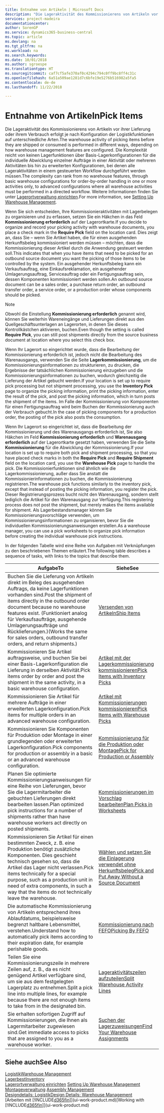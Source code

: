 ```yaml
---
title: Entnahme von Artikeln | Microsoft Docs
description: "Die Lageraktivität des Kommissionierens von Artikeln vor ihrer Lieferung oder ihrem Verbrauch erfolgt je nach Konfiguration der Logistikfunktionen auf unterschiedliche Arten. Die Komplexität der [Einrichtung](../configure-warehouse-processes.md) reicht von keinen Lagerfunktionen über grundlegende Lagerfunktionen für die individuelle Abwicklung einzelner Aufträge in einer Aktivität oder mehreren Aktivitäten bis hin zu erweiterten Konfigurationen, bei denen alle Lageraktivitäten in einem gesteuerten Workflow durchgeführt werden müssen."
services: project-madeira
documentationcenter: 
author: SorenGP
ms.service: dynamics365-business-central
ms.topic: article
ms.devlang: na
ms.tgt_pltfrm: na
ms.workload: na
ms.search.keywords: 
ms.date: 10/01/2018
ms.author: sgroespe
ms.translationtype: HT
ms.sourcegitcommit: caf7cf5afe370af0c4294c794c0ff9bc8ff4c31c
ms.openlocfilehash: 6a51a509ae1281d7c6bfe19e5276b516982a5fa5
ms.contentlocale: de-de
ms.lasthandoff: 11/22/2018

---
```

# <a name="pick-items"></a><span data-ttu-id="8d004-104">Entnahme von Artikeln</span><span class="sxs-lookup"><span data-stu-id="8d004-104">Pick Items</span></span>
<span data-ttu-id="8d004-105">Die Lageraktivität des Kommissionierens von Artikeln vor ihrer Lieferung oder ihrem Verbrauch erfolgt je nach Konfiguration der Logistikfunktionen auf unterschiedliche Arten.</span><span class="sxs-lookup"><span data-stu-id="8d004-105">The warehouse activity of picking items before they are shipped or consumed is performed in different ways, depending on how warehouse management features are configured.</span></span> <span data-ttu-id="8d004-106">Die Komplexität reicht von keinen Lagerfunktionen über Basis-Lagerkonfigurationen für die individuelle Abwicklung einzelner Aufträge in einer Aktivität oder mehreren Aktivitäten bis hin zu erweiterten Konfigurationen, bei denen alle Lageraktivitäten in einem gesteuerten Workflow durchgeführt werden müssen.</span><span class="sxs-lookup"><span data-stu-id="8d004-106">The complexity can rank from no warehouse features, through basic warehouse configurations for order-by-order handling in one or more activities only, to advanced configurations where all warehouse activities must be performed in a directed workflow.</span></span> <span data-ttu-id="8d004-107">Weitere Informationen finden Sie unter [Lagerortverwaltung einrichten](warehouse-setup-warehouse.md).</span><span class="sxs-lookup"><span data-stu-id="8d004-107">For more information, see [Setting Up Warehouse Management](warehouse-setup-warehouse.md).</span></span>

<span data-ttu-id="8d004-108">Wenn Sie sich entscheiden, Ihre Kommissionieraktivitäten mit Lagerbelegen zu organisieren und zu erfassen, setzen Sie ein Häkchen in das Feld **Kommissionierung erforderlich** auf der Lagerortkarte.</span><span class="sxs-lookup"><span data-stu-id="8d004-108">If you decide to organize and record your picking activity with warehouse documents, you place a check mark in the **Require Pick** field on the location card.</span></span> <span data-ttu-id="8d004-109">Dies zeigt an, dass Sie – wenn Sie Artikel haben, die für einen ausgehenden Herkunftsbeleg kommissioniert werden müssen – möchten, dass die Kommissionierung dieser Artikel durch die Anwendung gesteuert werden soll.</span><span class="sxs-lookup"><span data-stu-id="8d004-109">This indicates that when you have items that need to be picked for an outbound source document you want the picking of those items to be controlled by the system.</span></span> <span data-ttu-id="8d004-110">Ein ausgehender Herkunftsbeleg kann ein Verkaufsauftrag, eine Einkaufsreklamation, ein ausgehender Umlagerungsauftrag, Serviceauftrag oder ein Fertigungsauftrag sein, dessen Komponenten kommissioniert werden sollen.</span><span class="sxs-lookup"><span data-stu-id="8d004-110">An outbound source document can be a sales order, a purchase return order, an outbound transfer order, a service order, or a production order whose components should be picked.</span></span>

> [!NOTE]
> <span data-ttu-id="8d004-111">Obwohl die Einstellung **Kommissionierung erforderlich** genannt wird, können Sie weiterhin Wareneingänge und Lieferungen direkt aus den Quellgeschäftsunterlagen an Lagerorten, in denen Sie dieses Kontrollkästchen aktivieren, buchen.</span><span class="sxs-lookup"><span data-stu-id="8d004-111">Even though the setting is called **Require Pick**, you can still post shipments directly from the source business document at location where you select this check box.</span></span>

<span data-ttu-id="8d004-112">Wenn Ihr Lagerort so eingerichtet wurde, dass die Bearbeitung der Kommissionierung erforderlich ist, jedoch nicht die Bearbeitung des Warenausgangs, verwenden Sie die Seite **Lagerkommissionierung**, um die Kommissionierungsinformationen zu strukturieren, zu drucken, die Ergebnisse der tatsächlichen Kommissionierung einzugeben und die Kommissionierungsinformationen zu buchen, wodurch gleichzeitig die Lieferung der Artikel gebucht werden.</span><span class="sxs-lookup"><span data-stu-id="8d004-112">If your location is set up to require pick processing but not shipment processing, you use the **Inventory Pick** page to organize the picking information, print the picking information, enter the result of the pick, and post the picking information, which in turn posts the shipment of the items.</span></span> <span data-ttu-id="8d004-113">Im Falle der Kommissionierung von Komponenten für einen Fertigungsauftrag wird beim Buchen der Kommissionierung auch der Verbrauch gebucht.</span><span class="sxs-lookup"><span data-stu-id="8d004-113">In the case of picking components for a production order, the posting of the pick also posts the consumption.</span></span>

<span data-ttu-id="8d004-114">Wenn Ihr Lagerort so eingerichtet ist, dass die Bearbeitung der Kommissionierung und des Warenausgangs erforderlich ist, Sie also Häkchen im Feld **Kommissionierung erforderlich** und **Warenausgang erforderlich** auf der Lagerortkarte gesetzt haben, verwenden Sie die Seite **Kommissionierung** für die Abwicklung der Kommissionierung.</span><span class="sxs-lookup"><span data-stu-id="8d004-114">If your location is set up to require both pick and shipment processing, so that you have placed check marks in both the **Require Pick** and **Require Shipment** field on the location card, you use the **Warehouse Pick** page to handle the pick.</span></span> <span data-ttu-id="8d004-115">Die Kommissionierfunktionen sind ähnlich wie die Lagerkommissionierung, außer dass Sie anstatt die Kommissionierinformationen zu buchen, die Kommissionierung registrieren.</span><span class="sxs-lookup"><span data-stu-id="8d004-115">The warehouse pick functions similarly to the inventory pick, except that instead of posting the picking information, you register the pick.</span></span> <span data-ttu-id="8d004-116">Dieser Registrierungsprozess bucht nicht den Warenausgang, sondern stellt lediglich die Artikel für den Warenausgang zur Verfügung.</span><span class="sxs-lookup"><span data-stu-id="8d004-116">This registering process does not post the shipment, but merely makes the items available for shipment.</span></span> <span data-ttu-id="8d004-117">Als Lagerbestandsmanager können Sie Kommissionierungsvorschläge verwenden, um Kommissionierungsinformationen zu organisieren, bevor Sie die individuellen Kommissionierungsanweisungen erstellen.</span><span class="sxs-lookup"><span data-stu-id="8d004-117">As a warehouse manager, you can use a pick worksheets to organize pick information before creating the individual warehouse pick instructions.</span></span>

<span data-ttu-id="8d004-118">In der folgenden Tabelle wird eine Reihe von Aufgaben mit Verknüpfungen zu den beschriebenen Themen erläutert.</span><span class="sxs-lookup"><span data-stu-id="8d004-118">The following table describes a sequence of tasks, with links to the topics that describe them.</span></span>   

|<span data-ttu-id="8d004-119">**Aufgabe**</span><span class="sxs-lookup"><span data-stu-id="8d004-119">**To**</span></span>|<span data-ttu-id="8d004-120">**Siehe**</span><span class="sxs-lookup"><span data-stu-id="8d004-120">**See**</span></span>|
|------------|-------------|  
|<span data-ttu-id="8d004-121">Buchen Sie die Lieferung von Artikeln direkt im Beleg des ausgehenden Auftrags, da keine Lagerfunktionen vorhanden sind.</span><span class="sxs-lookup"><span data-stu-id="8d004-121">Post the shipment of items directly in the outbound order document because no warehouse features exist.</span></span> <span data-ttu-id="8d004-122">(Funktioniert analog für Verkaufsaufträge, ausgehende Umlagerungsaufträge und Rücklieferungen.)</span><span class="sxs-lookup"><span data-stu-id="8d004-122">(Works the same for sales orders, outbound transfer orders, and return shipments.)</span></span>|[<span data-ttu-id="8d004-123">Versenden von Artikeln</span><span class="sxs-lookup"><span data-stu-id="8d004-123">Ship Items</span></span>](warehouse-how-ship-items.md)|  
|<span data-ttu-id="8d004-124">Kommissionieren Sie Artikel auftragsweise, und buchen Sie bei einer Basis-Lagerkonfiguration die Lieferung in derselben Aktivität.</span><span class="sxs-lookup"><span data-stu-id="8d004-124">Pick items order by order and post the shipment in the same activity, in a basic warehouse configuration.</span></span>|[<span data-ttu-id="8d004-125">Artikel mit der Lagerkommissionierung kommissionieren</span><span class="sxs-lookup"><span data-stu-id="8d004-125">Pick Items with Inventory Picks</span></span>](warehouse-how-to-pick-items-with-inventory-picks.md)|
|<span data-ttu-id="8d004-126">Kommissionieren Sie Artikel für mehrere Aufträge in einer erweiterten Lagerkonfiguration.</span><span class="sxs-lookup"><span data-stu-id="8d004-126">Pick items for multiple orders in an advanced warehouse configuration.</span></span>|[<span data-ttu-id="8d004-127">Artikel mit Kommissionierungen kommissionieren</span><span class="sxs-lookup"><span data-stu-id="8d004-127">Pick Items with Warehouse Picks</span></span>](warehouse-how-to-pick-items-for-warehouse-shipment.md)|  
|<span data-ttu-id="8d004-128">Kommissionieren Sie Komponenten für Produktion oder Montage in einer grundlegenden oder erweiterten Lagerkonfiguration.</span><span class="sxs-lookup"><span data-stu-id="8d004-128">Pick components for production or assembly in a basic or an advanced warehouse configuration.</span></span>|[<span data-ttu-id="8d004-129">Kommissionierung für die Produktion oder Montage</span><span class="sxs-lookup"><span data-stu-id="8d004-129">Pick for Production or Assembly</span></span>](warehouse-how-to-pick-for-production.md)|  
|<span data-ttu-id="8d004-130">Planen Sie optimierte Kommissionierungsanweisungen für eine Reihe von Lieferungen, bevor Sie die Lagermitarbeiter die gebuchten Lieferungen direkt bearbeiten lassen.</span><span class="sxs-lookup"><span data-stu-id="8d004-130">Plan optimized pick instructions for a number of shipments rather than have warehouse workers act directly on posted shipments.</span></span>|[<span data-ttu-id="8d004-131">Kommissionierungen im Vorschlag bearbeiten</span><span class="sxs-lookup"><span data-stu-id="8d004-131">Plan Picks in Worksheets</span></span>](warehouse-how-to-plan-picks-in-worksheets.md)|  
|<span data-ttu-id="8d004-132">Kommissionieren Sie Artikel für einen bestimmten Zweck, z. B. eine Produktion benötigt zusätzliche Komponenten. Dies geschieht technisch gesehen so, dass die Artikel das Lager nicht verlassen.</span><span class="sxs-lookup"><span data-stu-id="8d004-132">Pick items technically for a special purpose, such as a production unit in need of extra components, in such a way that the items do not technically leave the warehouse.</span></span>|[<span data-ttu-id="8d004-133">Wählen und setzen Sie die Einlagerung verwendet ohne Herkunftsbeleg</span><span class="sxs-lookup"><span data-stu-id="8d004-133">Pick and Put Away Without a Source Document</span></span>](warehouse-how-to-create-put-aways-from-internal-put-aways.md)|
|<span data-ttu-id="8d004-134">Die automatische Kommissionierung von Artikeln entsprechend ihres Ablaufdatums, beispielsweise begrenzt haltbare Lebensmittel, verstehen.</span><span class="sxs-lookup"><span data-stu-id="8d004-134">Understand how to automatically pick items according to their expiration date, for example perishable goods.</span></span>|[<span data-ttu-id="8d004-135">Kommissionierung nach FEFO</span><span class="sxs-lookup"><span data-stu-id="8d004-135">Picking By FEFO</span></span>](warehouse-picking-by-fefo.md)|
|<span data-ttu-id="8d004-136">Teilen Sie eine Kommissionierungszeile in mehrere Zeilen auf, z. B., da es nicht genügend Artikel verfügbare sind, um sie aus dem festgelegten Lagerplatz zu entnehmen.</span><span class="sxs-lookup"><span data-stu-id="8d004-136">Split a pick line into multiple lines, for example because there are not enough items to take from in the designated bin.</span></span>|[<span data-ttu-id="8d004-137">Lageraktivitätszeilen aufzuteilen</span><span class="sxs-lookup"><span data-stu-id="8d004-137">Split Warehouse Activity Lines</span></span>](warehouse-how-to-split-warehouse-activity-lines.md)|
|<span data-ttu-id="8d004-138">Sie erhalten sofortigen Zugriff auf Kommissionierungen, die Ihnen als Lagermitarbeiter zugewiesen sind.</span><span class="sxs-lookup"><span data-stu-id="8d004-138">Get immediate access to picks that are assigned to you as a warehouse worker.</span></span>|[<span data-ttu-id="8d004-139">Suchen der Lagerzuweisungen</span><span class="sxs-lookup"><span data-stu-id="8d004-139">Find Your Warehouse Assignments</span></span>](warehouse-how-to-find-your-warehouse-assignments.md)|  

## <a name="see-also"></a><span data-ttu-id="8d004-140">Siehe auch</span><span class="sxs-lookup"><span data-stu-id="8d004-140">See Also</span></span>  
[<span data-ttu-id="8d004-141">Logistik</span><span class="sxs-lookup"><span data-stu-id="8d004-141">Warehouse Management</span></span>](warehouse-manage-warehouse.md)  
[<span data-ttu-id="8d004-142">Lagerbest</span><span class="sxs-lookup"><span data-stu-id="8d004-142">Inventory</span></span>](inventory-manage-inventory.md)  
<span data-ttu-id="8d004-143">[Lagerortverwaltung einrichten](warehouse-setup-warehouse.md)   </span><span class="sxs-lookup"><span data-stu-id="8d004-143">[Setting Up Warehouse Management](warehouse-setup-warehouse.md)   </span></span>  
<span data-ttu-id="8d004-144">[Montageverwaltung](assembly-assemble-items.md)  </span><span class="sxs-lookup"><span data-stu-id="8d004-144">[Assembly Management](assembly-assemble-items.md)  </span></span>  
[<span data-ttu-id="8d004-145">Designdetails: Logistik</span><span class="sxs-lookup"><span data-stu-id="8d004-145">Design Details: Warehouse Management</span></span>](design-details-warehouse-management.md)  
<span data-ttu-id="8d004-146">[Arbeiten mit [!INCLUDE[d365fin](includes/d365fin_md.md)]](ui-work-product.md)</span><span class="sxs-lookup"><span data-stu-id="8d004-146">[Working with [!INCLUDE[d365fin](includes/d365fin_md.md)]](ui-work-product.md)</span></span>


